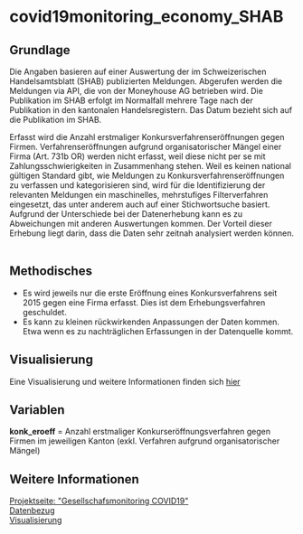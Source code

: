 # covid19monitoring_economy_SHAB

## Grundlage 
Die Angaben basieren auf einer Auswertung der im Schweizerischen Handelsamtsblatt (SHAB) publizierten Meldungen. Abgerufen werden die Meldungen via API, die von der Moneyhouse AG betrieben wird. Die Publikation im SHAB erfolgt im Normalfall mehrere Tage nach der Publikation in den kantonalen Handelsregistern. Das Datum bezieht sich auf die Publikation im SHAB.

Erfasst wird die Anzahl erstmaliger Konkursverfahrenseröffnungen gegen Firmen. Verfahrenseröffnungen aufgrund organisatorischer Mängel einer Firma (Art. 731b OR) werden nicht erfasst, weil diese nicht per se mit Zahlungsschwierigkeiten in Zusammenhang stehen. 
Weil es keinen national gültigen Standard gibt, wie Meldungen zu Konkursverfahrenseröffnungen zu verfassen und  kategorisieren sind, wird für die Identifizierung der relevanten Meldungen ein maschinelles, mehrstufiges Filterverfahren eingesetzt, das unter anderem auch auf einer Stichwortsuche basiert. Aufgrund der Unterschiede bei der Datenerhebung kann es zu Abweichungen mit anderen Auswertungen kommen. Der Vorteil dieser Erhebung liegt darin, dass die Daten sehr zeitnah analysiert werden können.
<br><br>

## Methodisches
* Es wird jeweils nur die erste Eröffnung eines Konkursverfahrens seit 2015 gegen eine Firma erfasst. Dies ist dem Erhebungsverfahren geschuldet.
* Es kann zu kleinen rückwirkenden Anpassungen der Daten kommen. Etwa wenn es zu nachträglichen Erfassungen in der Datenquelle kommt.

## Visualisierung
Eine Visualisierung und weitere Informationen finden sich [hier](https://www.zh.ch/de/news-uebersicht/mitteilungen/2020/politik-staat/statistik/zeitnahe-daten-zum-konkursgeschehen.html)

## Variablen 
<strong>konk_eroeff</strong> = Anzahl erstmaliger Konkurseröffnungsverfahren gegen Firmen im jeweiligen Kanton (exkl. Verfahren aufgrund organisatorischer Mängel)

## Weitere Informationen 
[Projektseite: "Gesellschafsmonitoring COVID19"](https://github.com/statistikZH/covid19monitoring) <br>
[Datenbezug](https://www.web.statistik.zh.ch/covid19_indikatoren_uebersicht/#/) <br>
[Visualisierung](https://www.web.statistik.zh.ch/cms_vis/covid19_indikatoren/) <br>